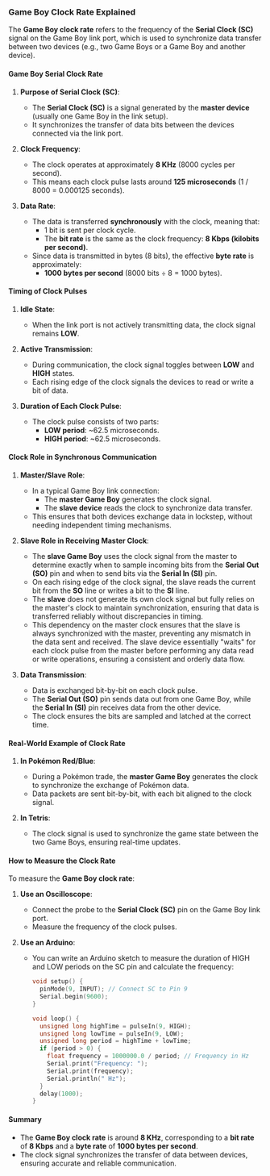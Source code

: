 ### Game Boy Clock Rate Explained

The **Game Boy clock rate** refers to the frequency of the **Serial Clock (SC)** signal on the Game Boy link port, which is used to synchronize data transfer between two devices (e.g., two Game Boys or a Game Boy and another device).

#### Game Boy Serial Clock Rate

1. **Purpose of Serial Clock (SC)**:
   - The **Serial Clock (SC)** is a signal generated by the **master device** (usually one Game Boy in the link setup).
   - It synchronizes the transfer of data bits between the devices connected via the link port.

2. **Clock Frequency**:
   - The clock operates at approximately **8 KHz** (8000 cycles per second).
   - This means each clock pulse lasts around **125 microseconds** (1 / 8000 = 0.000125 seconds).

3. **Data Rate**:
   - The data is transferred **synchronously** with the clock, meaning that:
     - 1 bit is sent per clock cycle.
     - The **bit rate** is the same as the clock frequency: **8 Kbps (kilobits per second)**.
   - Since data is transmitted in bytes (8 bits), the effective **byte rate** is approximately:
     - **1000 bytes per second** (8000 bits ÷ 8 = 1000 bytes).

#### Timing of Clock Pulses

1. **Idle State**:
   - When the link port is not actively transmitting data, the clock signal remains **LOW**.

2. **Active Transmission**:
   - During communication, the clock signal toggles between **LOW** and **HIGH** states.
   - Each rising edge of the clock signals the devices to read or write a bit of data.

3. **Duration of Each Clock Pulse**:
   - The clock pulse consists of two parts:
     - **LOW period**: ~62.5 microseconds.
     - **HIGH period**: ~62.5 microseconds.

#### Clock Role in Synchronous Communication

1. **Master/Slave Role**:
   - In a typical Game Boy link connection:
     - The **master Game Boy** generates the clock signal.
     - The **slave device** reads the clock to synchronize data transfer.
   - This ensures that both devices exchange data in lockstep, without needing independent timing mechanisms.

2. **Slave Role in Receiving Master Clock**:
   - The **slave Game Boy** uses the clock signal from the master to determine exactly when to sample incoming bits from the **Serial Out (SO)** pin and when to send bits via the **Serial In (SI)** pin.
   - On each rising edge of the clock signal, the slave reads the current bit from the **SO** line or writes a bit to the **SI** line.
   - The **slave** does not generate its own clock signal but fully relies on the master's clock to maintain synchronization, ensuring that data is transferred reliably without discrepancies in timing.
   - This dependency on the master clock ensures that the slave is always synchronized with the master, preventing any mismatch in the data sent and received. The slave device essentially "waits" for each clock pulse from the master before performing any data read or write operations, ensuring a consistent and orderly data flow.

3. **Data Transmission**:
   - Data is exchanged bit-by-bit on each clock pulse.
   - The **Serial Out (SO)** pin sends data out from one Game Boy, while the **Serial In (SI)** pin receives data from the other device.
   - The clock ensures the bits are sampled and latched at the correct time.

#### Real-World Example of Clock Rate

1. **In Pokémon Red/Blue**:
   - During a Pokémon trade, the **master Game Boy** generates the clock to synchronize the exchange of Pokémon data.
   - Data packets are sent bit-by-bit, with each bit aligned to the clock signal.

2. **In Tetris**:
   - The clock signal is used to synchronize the game state between the two Game Boys, ensuring real-time updates.

#### How to Measure the Clock Rate

To measure the **Game Boy clock rate**:

1. **Use an Oscilloscope**:
   - Connect the probe to the **Serial Clock (SC)** pin on the Game Boy link port.
   - Measure the frequency of the clock pulses.

2. **Use an Arduino**:
   - You can write an Arduino sketch to measure the duration of HIGH and LOW periods on the SC pin and calculate the frequency:
     
     ```cpp
     void setup() {
       pinMode(9, INPUT); // Connect SC to Pin 9
       Serial.begin(9600);
     }

     void loop() {
       unsigned long highTime = pulseIn(9, HIGH);
       unsigned long lowTime = pulseIn(9, LOW);
       unsigned long period = highTime + lowTime;
       if (period > 0) {
         float frequency = 1000000.0 / period; // Frequency in Hz
         Serial.print("Frequency: ");
         Serial.print(frequency);
         Serial.println(" Hz");
       }
       delay(1000);
     }
     ```

#### Summary
- The **Game Boy clock rate** is around **8 KHz**, corresponding to a **bit rate** of **8 Kbps** and a **byte rate** of **1000 bytes per second**.
- The clock signal synchronizes the transfer of data between devices, ensuring accurate and reliable communication.

